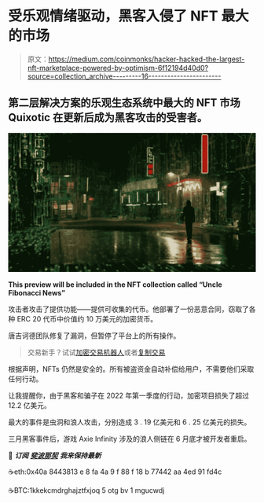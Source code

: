 # 受乐观情绪驱动，黑客入侵了 NFT 最大的市场

> 原文：<https://medium.com/coinmonks/hacker-hacked-the-largest-nft-marketplace-powered-by-optimism-6f12194d40d0?source=collection_archive---------16----------------------->

## 第二层解决方案的乐观生态系统中最大的 NFT 市场 Quixotic 在更新后成为黑客攻击的受害者。

![](img/4d1029443b54431e3041e5f58e51c45f.png)

**This preview will be included in the NFT collection called “Uncle Fibonacci News”**

攻击者攻击了提供功能——提供可收集的代币。他部署了一份恶意合同，窃取了各种 ERC 20 代币中价值约 10 万美元的加密货币。

唐吉诃德团队修复了漏洞，但暂停了平台上的所有操作。

> 交易新手？试试[加密交易机器人](/coinmonks/crypto-trading-bot-c2ffce8acb2a)或者[复制交易](/coinmonks/top-10-crypto-copy-trading-platforms-for-beginners-d0c37c7d698c)

根据声明，NFTs 仍然是安全的。所有被盗资金自动补偿给用户，不需要他们采取任何行动。

让我提醒你，由于黑客和骗子在 2022 年第一季度的行动，加密项目损失了超过 12.2 亿美元。

最大的事件是虫洞和浪人攻击，分别造成 3 . 19 亿美元和 6 . 25 亿美元的损失。

三月黑客事件后，游戏 Axie Infinity 涉及的浪人侧链在 6 月底才被开发者重启。

📰 ***订阅*** [***斐波那契***](/@unclefibonacci) ***我来保持最新***

☕️eth:0x40a 8443813 e 8 fa 4a 9 f 88 f 18 b 77442 aa 4ed 91 fd4c

☕️BTC:1kkekcmdrghajztfxjoq 5 otg bv 1 mgucwdj